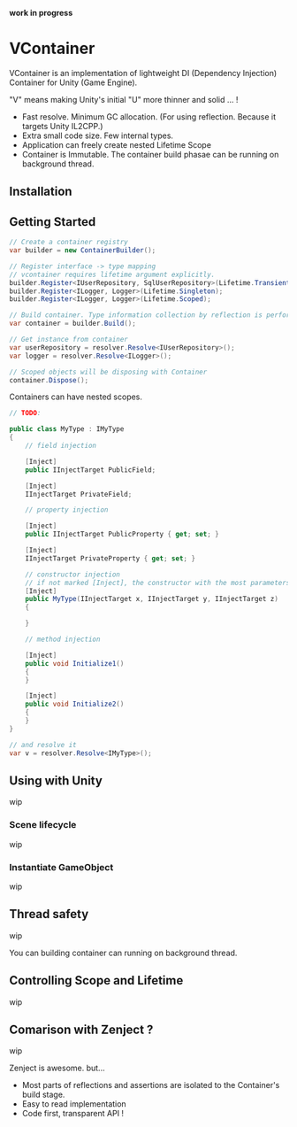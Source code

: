 **work in progress**

# VContainer

VContainer is an implementation of lightweight DI (Dependency Injection) Container for Unity (Game Engine).

"V" means making Unity's initial "U" more thinner and solid ... !

- Fast resolve. Minimum GC allocation. (For using reflection. Because it targets Unity IL2CPP.)
- Extra small code size. Few internal types. 
- Application can freely create nested Lifetime Scope
- Container is Immutable. The container build phasae can be running on background thread.

## Installation

## Getting Started

```csharp
// Create a container registry
var builder = new ContainerBuilder();

// Register interface -> type mapping
// vcontainer requires lifetime argument explicitly. 
builder.Register<IUserRepository, SqlUserRepository>(Lifetime.Transient);
builder.Register<ILogger, Logger>(Lifetime.Singleton);
builder.Register<ILogger, Logger>(Lifetime.Scoped);

// Build container. Type information collection by reflection is performed here.
var container = builder.Build();

// Get instance from container
var userRepository = resolver.Resolve<IUserRepository>();
var logger = resolver.Resolve<ILogger>();

// Scoped objects will be disposing with Container
container.Dispose(); 
```

Containers can have nested scopes.

```csharp
// TODO:
```

```csharp
public class MyType : IMyType
{
    // field injection

    [Inject]
    public IInjectTarget PublicField;

    [Inject]
    IInjectTarget PrivateField;

    // property injection

    [Inject]
    public IInjectTarget PublicProperty { get; set; }

    [Inject]
    IInjectTarget PrivateProperty { get; set; }

    // constructor injection
    // if not marked [Inject], the constructor with the most parameters is used.
    [Inject]
    public MyType(IInjectTarget x, IInjectTarget y, IInjectTarget z)
    {

    }

    // method injection

    [Inject]
    public void Initialize1()
    {
    }

    [Inject]
    public void Initialize2()
    {
    }
}

// and resolve it
var v = resolver.Resolve<IMyType>();
```

## Using with Unity

wip

### Scene lifecycle

wip

### Instantiate GameObject

wip

## Thread safety

wip

You can building container can running on background thread.

## Controlling Scope and Lifetime

wip

## Comarison with Zenject ?

wip

Zenject is awesome. but...

- Most parts of reflections and assertions are isolated to the Container's build stage.
- Easy to read implementation
- Code first, transparent API !
